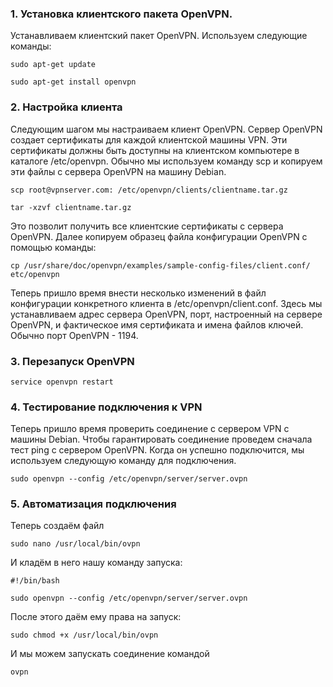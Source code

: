 ### 1. Установка клиентского пакета OpenVPN.

Устанавливаем клиентский пакет OpenVPN. Используем следующие команды:

``sudo apt-get update``

``sudo apt-get install openvpn``

### 2. Настройка клиента

Следующим шагом мы настраиваем клиент OpenVPN. Сервер OpenVPN создает сертификаты
для каждой клиентской машины VPN. Эти сертификаты должны быть доступны на клиентском
компьютере в каталоге /etc/openvpn. Обычно мы используем команду scp и копируем эти
файлы с сервера OpenVPN на машину Debian.

``scp root@vpnserver.com: /etc/openvpn/clients/clientname.tar.gz``

``tar -xzvf clientname.tar.gz``

Это позволит получить все клиентские сертификаты с сервера OpenVPN. Далее копируем
образец файла конфигурации OpenVPN с помощью команды:

``cp /usr/share/doc/openvpn/examples/sample-config-files/client.conf/  etc/openvpn``

Теперь пришло время внести несколько изменений в файл конфигурации конкретного
клиента в /etc/openvpn/client.conf. Здесь мы устанавливаем адрес сервера OpenVPN,
порт, настроенный на сервере OpenVPN, и фактическое имя сертификата и имена
файлов ключей. Обычно порт OpenVPN - 1194.

### 3. Перезапуск OpenVPN

``service openvpn restart``

### 4. Тестирование подключения к VPN

Теперь пришло время проверить соединение с сервером VPN с машины Debian.
Чтобы гарантировать соединение проведем сначала тест ping с сервером OpenVPN.
Когда он успешно подключится, мы используем следующую команду для подключения.

``sudo openvpn --config /etc/openvpn/server/server.ovpn``

### 5. Автоматизация подключения

Теперь создаём файл

``sudo nano /usr/local/bin/ovpn``

И кладём в него нашу команду запуска:

```
#!/bin/bash

sudo openvpn --config /etc/openvpn/server/server.ovpn
```
После этого даём ему права на запуск:

``sudo chmod +x /usr/local/bin/ovpn``

И мы можем запускать соединение командой

``ovpn``

